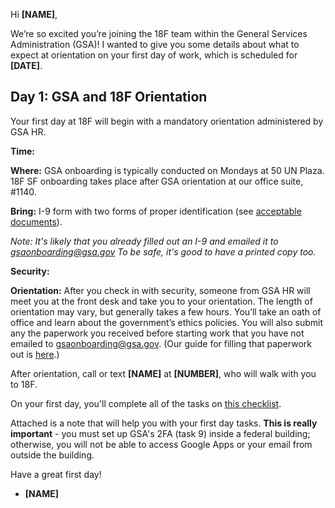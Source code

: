 Hi **[NAME]**,

We’re so excited you’re joining the 18F team within the General Services Administration (GSA)! I wanted to give you some details about what to expect at orientation on your first day of work, which is scheduled for **[DATE]**.

## Day 1: GSA and 18F Orientation

Your first day at 18F will begin with a mandatory orientation administered by GSA HR.

**Time:** 

**Where:** GSA onboarding is typically conducted on Mondays at 50 UN Plaza. 18F SF onboarding takes place after GSA orientation at our office suite, #1140. 

**Bring:** I-9 form with two forms of proper identification (see [acceptable documents](http://www.uscis.gov/i-9-central/acceptable-documents)).

*Note: It's likely that you already filled out an I-9 and emailed it to [gsaonboarding@gsa.gov](mailto:gsaonboarding@gsa.gov) To be safe, it's good to have a printed copy too.*

**Security:** 

**Orientation:** After you check in with security, someone from GSA HR will meet you at the front desk and take you to your orientation. The length of orientation may vary, but generally takes a few hours. You’ll take an oath of office and learn about the government’s ethics policies. You will also submit any the paperwork you received before starting work that you have not emailed to [gsaonboarding@gsa.gov](mailto:gsaonboarding@gsa.gov). (Our guide for filling that paperwork out is [here](https://github.com/18F/onboarding-documents/blob/master/Forms/gsa-onboarding-forms.md).) 

After orientation, call or text **[NAME]** at **[NUMBER]**, who will walk with you to 18F.  

On your first day, you'll complete all of the tasks on [this checklist](https://github.com/18F/onboarding-documents/blob/master/Checklists/new-hire-checklist.md#first-day). 

Attached is a note that will help you with your first day tasks. **This is really important** - you must set up GSA's 2FA (task 9) inside a federal building; otherwise, you will not be able to access Google Apps or your email from outside the building. 

Have a great first day! 

- **[NAME]**


